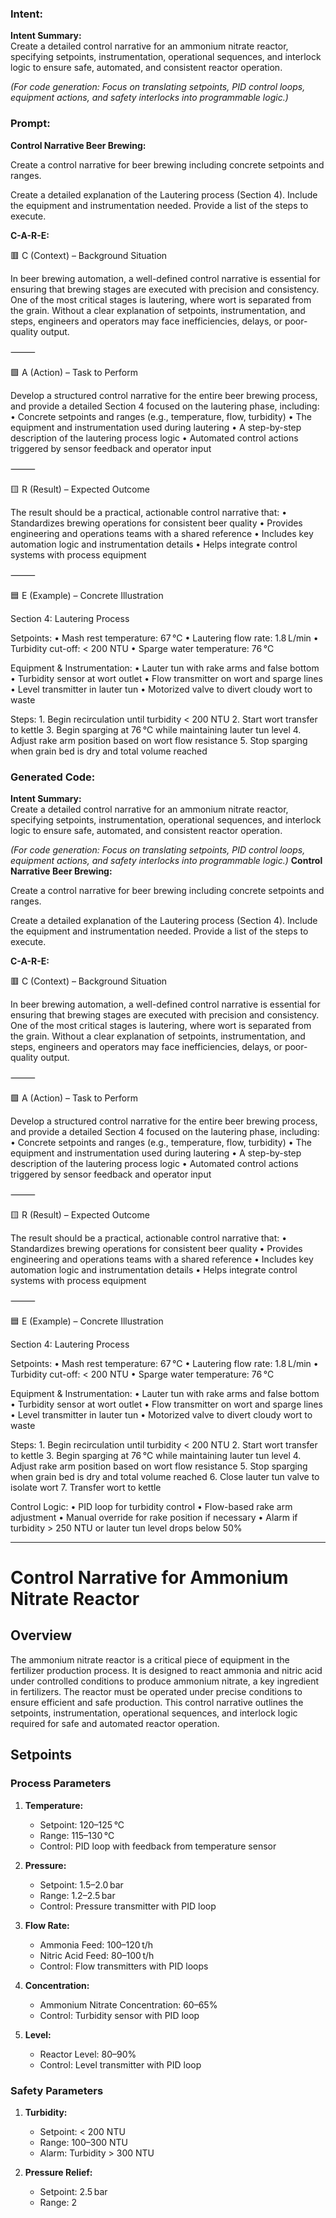 ### Intent:
**Intent Summary:**  
Create a detailed control narrative for an ammonium nitrate reactor, specifying setpoints, instrumentation, operational sequences, and interlock logic to ensure safe, automated, and consistent reactor operation.  

*(For code generation: Focus on translating setpoints, PID control loops, equipment actions, and safety interlocks into programmable logic.)*

### Prompt:
**Control Narrative Beer Brewing:**

Create a control narrative for beer brewing including concrete setpoints and ranges.

Create a detailed explanation of the Lautering process (Section 4). Include the equipment and instrumentation needed. Provide a list of the steps to execute.

**C-A-R-E:**

🟥 C (Context) – Background Situation

In beer brewing automation, a well-defined control narrative is essential for ensuring that brewing stages are executed with precision and consistency. One of the most critical stages is lautering, where wort is separated from the grain. Without a clear explanation of setpoints, instrumentation, and steps, engineers and operators may face inefficiencies, delays, or poor-quality output.

⸻

🟩 A (Action) – Task to Perform

Develop a structured control narrative for the entire beer brewing process, and provide a detailed Section 4 focused on the lautering phase, including:
	•	Concrete setpoints and ranges (e.g., temperature, flow, turbidity)
	•	The equipment and instrumentation used during lautering
	•	A step-by-step description of the lautering process logic
	•	Automated control actions triggered by sensor feedback and operator input

⸻

🟨 R (Result) – Expected Outcome

The result should be a practical, actionable control narrative that:
	•	Standardizes brewing operations for consistent beer quality
	•	Provides engineering and operations teams with a shared reference
	•	Includes key automation logic and instrumentation details
	•	Helps integrate control systems with process equipment

⸻

🟦 E (Example) – Concrete Illustration

Section 4: Lautering Process

Setpoints:
	•	Mash rest temperature: 67 °C
	•	Lautering flow rate: 1.8 L/min
	•	Turbidity cut-off: < 200 NTU
	•	Sparge water temperature: 76 °C

Equipment & Instrumentation:
	•	Lauter tun with rake arms and false bottom
	•	Turbidity sensor at wort outlet
	•	Flow transmitter on wort and sparge lines
	•	Level transmitter in lauter tun
	•	Motorized valve to divert cloudy wort to waste

Steps:
	1.	Begin recirculation until turbidity < 200 NTU
	2.	Start wort transfer to kettle
	3.	Begin sparging at 76 °C while maintaining lauter tun level
	4.	Adjust rake arm position based on wort flow resistance
	5.	Stop sparging when grain bed is dry and total volume reached

### Generated Code:
**Intent Summary:**  
Create a detailed control narrative for an ammonium nitrate reactor, specifying setpoints, instrumentation, operational sequences, and interlock logic to ensure safe, automated, and consistent reactor operation.  

*(For code generation: Focus on translating setpoints, PID control loops, equipment actions, and safety interlocks into programmable logic.)*
**Control Narrative Beer Brewing:**

Create a control narrative for beer brewing including concrete setpoints and ranges.

Create a detailed explanation of the Lautering process (Section 4). Include the equipment and instrumentation needed. Provide a list of the steps to execute.

**C-A-R-E:**

🟥 C (Context) – Background Situation

In beer brewing automation, a well-defined control narrative is essential for ensuring that brewing stages are executed with precision and consistency. One of the most critical stages is lautering, where wort is separated from the grain. Without a clear explanation of setpoints, instrumentation, and steps, engineers and operators may face inefficiencies, delays, or poor-quality output.

⸻

🟩 A (Action) – Task to Perform

Develop a structured control narrative for the entire beer brewing process, and provide a detailed Section 4 focused on the lautering phase, including:
	•	Concrete setpoints and ranges (e.g., temperature, flow, turbidity)
	•	The equipment and instrumentation used during lautering
	•	A step-by-step description of the lautering process logic
	•	Automated control actions triggered by sensor feedback and operator input

⸻

🟨 R (Result) – Expected Outcome

The result should be a practical, actionable control narrative that:
	•	Standardizes brewing operations for consistent beer quality
	•	Provides engineering and operations teams with a shared reference
	•	Includes key automation logic and instrumentation details
	•	Helps integrate control systems with process equipment

⸻

🟦 E (Example) – Concrete Illustration

Section 4: Lautering Process

Setpoints:
	•	Mash rest temperature: 67 °C
	•	Lautering flow rate: 1.8 L/min
	•	Turbidity cut-off: < 200 NTU
	•	Sparge water temperature: 76 °C

Equipment & Instrumentation:
	•	Lauter tun with rake arms and false bottom
	•	Turbidity sensor at wort outlet
	•	Flow transmitter on wort and sparge lines
	•	Level transmitter in lauter tun
	•	Motorized valve to divert cloudy wort to waste

Steps:
	1.	Begin recirculation until turbidity < 200 NTU
	2.	Start wort transfer to kettle
	3.	Begin sparging at 76 °C while maintaining lauter tun level
	4.	Adjust rake arm position based on wort flow resistance
	5.	Stop sparging when grain bed is dry and total volume reached
	6.	Close lauter tun valve to isolate wort
	7.	Transfer wort to kettle

Control Logic:
	•	PID loop for turbidity control
	•	Flow-based rake arm adjustment
	•	Manual override for rake position if necessary
	•	Alarm if turbidity > 250 NTU or lauter tun level drops below 50%

---

# Control Narrative for Ammonium Nitrate Reactor

## Overview

The ammonium nitrate reactor is a critical piece of equipment in the fertilizer production process. It is designed to react ammonia and nitric acid under controlled conditions to produce ammonium nitrate, a key ingredient in fertilizers. The reactor must be operated under precise conditions to ensure efficient and safe production. This control narrative outlines the setpoints, instrumentation, operational sequences, and interlock logic required for safe and automated reactor operation.

## Setpoints

### Process Parameters

1. **Temperature:**
   - Setpoint: 120–125 °C
   - Range: 115–130 °C
   - Control: PID loop with feedback from temperature sensor

2. **Pressure:**
   - Setpoint: 1.5–2.0 bar
   - Range: 1.2–2.5 bar
   - Control: Pressure transmitter with PID loop

3. **Flow Rate:**
   - Ammonia Feed: 100–120 t/h
   - Nitric Acid Feed: 80–100 t/h
   - Control: Flow transmitters with PID loops

4. **Concentration:**
   - Ammonium Nitrate Concentration: 60–65%
   - Control: Turbidity sensor with PID loop

5. **Level:**
   - Reactor Level: 80–90%
   - Control: Level transmitter with PID loop

### Safety Parameters

1. **Turbidity:**
   - Setpoint: < 200 NTU
   - Range: 100–300 NTU
   - Alarm: Turbidity > 300 NTU

2. **Pressure Relief:**
   - Setpoint: 2.5 bar
   - Range: 2

